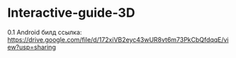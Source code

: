 # Interactive-guide-3D
0.1 Android билд ссылка: https://drive.google.com/file/d/172xiVB2eyc43wUR8vt6m73PkCbQfdqqE/view?usp=sharing
